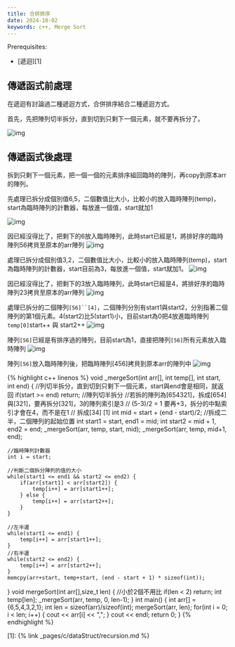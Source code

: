 ```yaml
---
title: 合併排序
date: 2024-10-02
keywords: c++, Merge Sort
---
```


Prerequisites:

- [遞迴][1]

## 傳遞函式前處理

在遞迴有討論過二種遞迴方式，合併排序結合二種遞迴方式。

首先，先把陣列切半拆分，直到切到只剩下一個元素，就不要再拆分了。

![img]({{site.imgurl}}/dataStruct/mergeSort1.jpg)  

## 傳遞函式後處理

拆到只剩下一個元素，把一個一個的元素排序組回臨時的陣列，再copy到原本arr的陣列。


先處理已拆分成個別值6,5，二個數值比大小，比較小的放入臨時陣列(temp)，start為臨時陣列的計數器，每放進一個值，start就加1

![img]({{site.imgurl}}/dataStruct/mergeSort2.jpg)  


因已經沒得比了，把剩下的6放入臨時陣列，此時start已經是1，將排好序的臨時陣列56拷貝至原本的arr陣列
![img]({{site.imgurl}}/dataStruct/mergeSort3.jpg)  


處理已拆分成個別值3,2，二個數值比大小，比較小的放入臨時陣列(temp)，start為臨時陣列的計數器，start目前為3，每放進一個值，start就加1。
![img]({{site.imgurl}}/dataStruct/mergeSort4.jpg)  

因已經沒得比了，把剩下的3放入臨時陣列，此時start已經是4，將排好序的臨時陣列23拷貝至原本的arr陣列
![img]({{site.imgurl}}/dataStruct/mergeSort5.jpg)  


處理已拆分的二個陣列`[56]``[4]`，二個陣列分別有start1與start2，分別指著二個陣列的第1個元素。4(start2)比5(start1)小，目前start為0把4放進臨時陣列`temp[0]`start++ 與 start2++
![img]({{site.imgurl}}/dataStruct/mergeSort6.jpg)  


陣列`[56]`已經是有排序過的陣列，目前start為1，直接把陣列`[56]`所有元素放入臨時陣列
![img]({{site.imgurl}}/dataStruct/mergeSort7.jpg)  

陣列`[56]`放入臨時陣列後，把臨時陣列[456]拷貝到原本arr的陣列中
![img]({{site.imgurl}}/dataStruct/mergeSort8.jpg) 


{% highlight c++ linenos %}
void _mergeSort(int arr[], int temp[], int start, int end) {
    //列切半拆分，直到切到只剩下一個元素，start與end會是相同，就返回
    if(start >= end) return;
    //陣列切半拆分
    //若拆的陣列為[654321]，拆成[654]與[321]，要再拆分[321]，3的陣列索引是3
    // (5-3)/2 = 1 要再+3，拆分的中點索引才會在4，而不是在1
    // 拆成[34] [1]
    int mid = start + (end - start)/2;
    //拆成二半，二個陣列的起始位置
    int start1 = start, end1 = mid;
    int start2 = mid + 1, end2 = end;
    _mergeSort(arr, temp, start, mid);
    _mergeSort(arr, temp, mid+1, end);
    
    //臨時陣列計數器
    int i = start;

    //判斷二個拆分陣列的值的大小
    while(start1 <= end1 && start2 <= end2) {
        if(arr[start1] < arr[start2]) {
            temp[i++] = arr[start1++];
        } else {
            temp[i++] = arr[start2++];
        }
    }
    
    //左半邊
    while(start1 <= end1) {
        temp[i++] = arr[start1++];
    }
    //右半邊
    while(start2 <= end2) {
        temp[i++] = arr[start2++];
    }
    memcpy(arr+start, temp+start, (end - start + 1) * sizeof(int));
}
void mergeSort(int arr[],size_t len) {
    //小於2個不用比
    if(len < 2) return;
    int temp[len];
    _mergeSort(arr, temp, 0, len-1);
}
int main() {
    int arr[] = {6,5,4,3,2,1};
    int len = sizeof(arr)/sizeof(int);
    mergeSort(arr, len);
    for(int i = 0; i < len; i++) {
        cout << arr[i] << ",";
    }
    cout << endl;
    return 0;
}
{% endhighlight %}

[1]: {% link _pages/c/dataStruct/recursion.md %}
